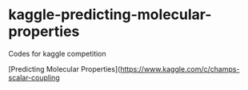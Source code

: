 # kaggle-predicting-molecular-properties  
  
Codes for kaggle competition
  
[Predicting Molecular Properties](https://www.kaggle.com/c/champs-scalar-coupling
